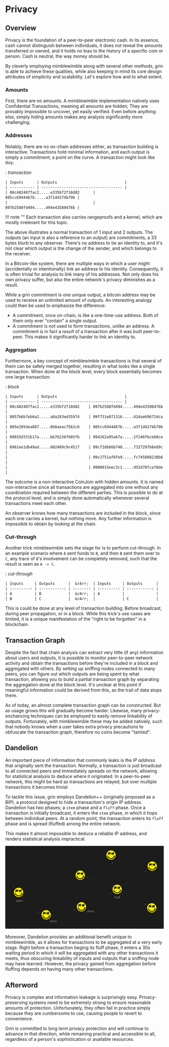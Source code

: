 # Privacy

## Overview

Privacy is the foundation of a peer-to-peer electronic cash. In its essence, cash cannot distinguish between individuals, it does not reveal the amounts transferred or owned, and it holds no bias to the history of a specific coin or person. Cash is neutral, the way money should be.

By cleverly employing mimblewimble along with several other methods, grin is able to achieve these qualities, while also keeping in mind its core design attributes of simplicity and scalability. Let's explore how and to what extent.

### Amounts

First, there are no amounts. A mimblewimble implementation natively uses Confidential Transactions, meaning all amounts are hidden; They are provably impossible to uncover, yet easily verified. Even before anything else, simply hiding amounts makes any analysis significantly more challenging.

### Addresses

Notably, there are no on-chain addresses either, as transaction building is interactive. Transactions hold minimal information, and each output is simply a commitment; a point on the curve. A transaction might look like this:

:   *transaction*

    | Inputs      | Outputs                              |
    | ----------- | ------------------------------------ |
    | 08c482407fac2.....e335bf2f10d82      | 085cc6944467b.....a3f1d4274b79b |
    |                                      | 097b2588fd494.....494e43580476b |

!!! note ""
    Each transaction also carries rangeproofs and a kernel, which are mostly irrelevant for this topic.

The above illustrates a normal transaction of 1 input and 2 outputs. The outputs (an input is also a reference to an output) are commitments, a 33 bytes blurb to any observer. There's no address to tie an identity to, and it's not clear which output is the change of the sender, and which belongs to the receiver.

In a Bitcoin-like system, there are multiple ways in which a user might (accidentally or intentionally) link an address to his identity. Consequently, it is often trivial for analysis to link many of his addresses. Not only does his own privacy suffer, but also the entire network's privacy diminishes as a result.

While a grin commitment is one unique output, a bitcoin address may be used to receive an unlimited amount of outputs. An interesting analogy could then be used to emphasize the difference:

* A commitment, once on-chain, is like a one-time-use address. Both of them only ever "contain" a single output.
* A commitment is *not* used to form transactions, unlike an address. A commitment is in fact a *result* of a transaction after it was built peer-to-peer. This makes it significantly harder to link an identity to.

### Aggregation

Furthermore, a key concept of mimblewimble transactions is that several of them can be safely merged together, resulting in what looks like a single transaction. When done at the block level, every block essentially becomes one large transaction:

:   *block*

    | Inputs      | Outputs                              |
    | ----------- | ------------------------------------ |
    | 08c482407fac2.....e335bf2f10d82    | 097b2588fd494.....494e43580476b  |
    | 0857b6b7eb6a2.....a0a283ed35974    | 09f731e071316.....42dae69672dca |
    | 085e205dea687.....8b8aeac7562c6    | 085cc6944467b.....a3f1d4274b79b |
    | 09035d331b17a.....bb76238f605fb    | 094262a95a67a.....2f246f6ce60ce |
    | 0961ee1db49ad.....602489c9c4517    | 09cf2db66b748.....7327297b8e69c |
    |                                    | 09c2751af8fe9.....fc745808238b6 |
    |                                    | 0900015eec3c1.....d52d78fca78de |

The outcome is a non-interactive CoinJoin with hidden amounts. It is named non-interactive since all transactions are aggregated into one without any coordination required between the different parties. This is possible to do at the protocol level, and is simply done automatically whenever several transactions meet each other.

An observer knows how many transactions are included in the block, since each one carries a kernel, but nothing more. Any further information is impossible to obtain by looking at the chain.

### Cut-through

Another trick mimblewimble sets the stage for is to perform cut-through. In an example scenario where `A` sent funds to `B`, and then `B` sent them over to `C`, any trace of `B`'s involvement can be completely removed, such that the result is seen as `A -> C`.

:   *cut-through*

    | Inputs     | Outputs      |  &rArr;  | Inputs     | Outputs      |
    | :--------: | :----------: | :------: | :--------: | :----------: |
    | A          | B            |  &rArr;  | A          |              |
    | B          | C            |  &rArr;  |            | C            |

This is could be done at any level of transaction building; Before broadcast, during peer propagation, or in a block. While this trick's use cases are limited, it is a unique manifestation of the "right to be forgotten" in a blockchain.

## Transaction Graph

Despite the fact that chain analysis can extract very little (if any) information about users and outputs, it is possible to monitor peer-to-peer network activity and obtain the transactions before they're included in a block and aggregated with others. By setting up sniffing nodes connected to many peers, you can figure out which outputs are being spent by what transaction, allowing you to build a partial transaction graph by separating the aggregation done at the block level. It's unclear at this point if meaningful information could be derived from this, as the trail of data stops there.

As of today, an almost complete transaction graph can be constructed. But as usage grows this will gradually become harder. Likewise, many privacy-enchancing techniques can be employed to easily remove linkability of outputs. Fortunately, with mimblewimble these may be added natively, such that nobody knows when a user takes extra privacy precautions to obfuscate the transaction graph, therefore no coins become "tainted".

## Dandelion

An important piece of information that commonly leaks is the *IP address* that originally sent the transaction. Normally, a transaction is just broadcast to all connected peers and immediately spreads on the network, allowing for statistical analysis to deduce where it originated. In a peer-to-peer network, this might be hard as transactions are relayed, but over multiple transactions it becomes trivial.

To tackle this issue, grin employs Dandelion++ (originally proposed as a BIP), a protocol designed to hide a transaction's origin IP address. Dandelion has two phases; a `stem` phase and a `fluff` phase. Once a transaction is initially broadcast, it enters the `stem` phase, in which it hops between individual peers. At a random point, the transaction enters its `fluff` phase and is spread (fluffed) among the entire network.

This makes it almost impossible to deduce a reliable IP address, and renders statistical analysis impractical.

![dandelion](../assets/images/dandelion.png)

Moreover, Dandelion provides an additional benefit unique to mimblewimble, as it allows for transactions to be aggregated at a very early stage. Right before a transaction beging its fluff phase, it enters a 30s waiting period in which it will be aggregated with any other transactions it meets, thus obscuring linkability of inputs and outputs that a sniffing node may have learned. However, the privacy gained from aggregation before fluffing depends on having many other transactions.

## Afterword

Privacy is complex and information leakage is surprisingly easy. Privacy-preserving systems need to be extremely strong to ensure reasonable amounts of protection. Unfortunately, they often fail in practice simply because they are cumbersome to use, causing people to revert to convenience.

Grin is committed  to long term privacy protection and will continue to advance in that direction, while remaining practical and accessible to all, regardless of a person's sophistication or available resources.
